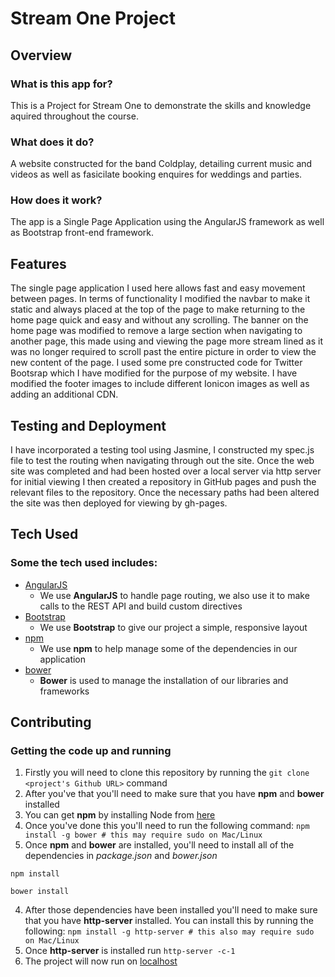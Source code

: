 # Stream One Project

## Overview

### What is this app for?

This is a Project for Stream One to demonstrate the skills and knowledge aquired throughout the course. 

### What does it do?

A website constructed for the band Coldplay, detailing current music and videos as well as fasicilate booking enquires for weddings and parties.
 
### How does it work?

The app is a Single Page Application using the AngularJS framework as well as Bootstrap front-end framework.

## Features

The single page application I used here allows fast and easy movement between pages. In terms of functionality I modified the navbar to make it static and always placed at the top of the page to make returning to the home page quick and easy and without any scrolling. The banner on the home page was modified to remove a large section when navigating to another page, this made using and viewing the page more stream lined as it was no longer required to scroll past the entire picture in order to view the new content of the page. I used some pre constructed code for Twitter Bootsrap which I have modified for the purpose of my website. I have modified the footer images to include different Ionicon images as well as adding an additional CDN.

## Testing and Deployment

I have incorporated a testing tool using Jasmine, I constructed my spec.js file to test the routing when navigating through out the site. Once the web site was completed and had been hosted over a local server via http server for initial viewing I then created a repository in GitHub pages and push the relevant files to the repository. Once the necessary paths had been altered the site was then deployed for viewing by gh-pages.

## Tech Used

### Some the tech used includes:
- [AngularJS](https://angularjs.org/)
    - We use **AngularJS** to handle page routing, we also use it to make calls to the REST API and build custom directives
- [Bootstrap](http://getbootstrap.com/)
    - We use **Bootstrap** to give our project a simple, responsive layout
- [npm](https://www.npmjs.com/)
    - We use **npm** to help manage some of the dependencies in our application
- [bower](https://bower.io/)
    - **Bower** is used to manage the installation of our libraries and frameworks
 
## Contributing

### Getting the code up and running
1. Firstly you will need to clone this repository by running the ```git clone <project's Github URL>``` command
2. After you've that you'll need to make sure that you have **npm** and **bower** installed
  1. You can get **npm** by installing Node from [here](https://nodejs.org/en/)
  2. Once you've done this you'll need to run the following command:
     `npm install -g bower # this may require sudo on Mac/Linux`
3. Once **npm** and **bower** are installed, you'll need to install all of the dependencies in *package.json* and *bower.json*
  ```
  npm install
 
  bower install
  ```
4. After those dependencies have been installed you'll need to make sure that you have **http-server** installed. You can install this by running the following: ```npm install -g http-server # this also may require sudo on Mac/Linux```
5. Once **http-server** is installed run ```http-server -c-1```
6. The project will now run on [localhost](http://127.0.0.1:8080)